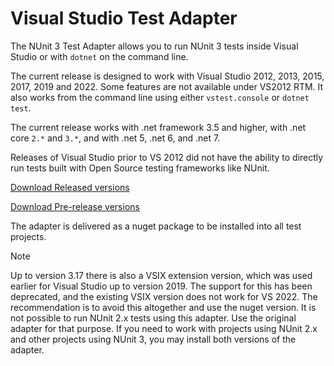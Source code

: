 # Visual Studio Test Adapter

The NUnit 3 Test Adapter allows you to run NUnit 3 tests inside Visual Studio or with `dotnet` on the command line.

The current release is designed to work with Visual Studio 2012, 2013, 2015, 2017, 2019 and 2022. Some features are not available under VS2012 RTM. It also works from the command line using either `vstest.console` or `dotnet test`.

The current release works with .net framework 3.5 and higher, with .net core `2.*` and `3.*`, and with .net 5, .net 6, and .net 7.

Releases of Visual Studio prior to VS 2012 did not have the ability to directly run tests built with Open Source testing frameworks like NUnit.

[Download Released versions](https://www.nuget.org/packages/NUnit3TestAdapter/)

[Download Pre-release versions](https://www.myget.org/feed/nunit/package/nuget/NUnit3TestAdapter)

The adapter is delivered as a nuget package to be installed into all test projects.  

> [!NOTE]
> Up to version 3.17 there is also a VSIX extension version, which was used earlier for Visual Studio up to version 2019. The support for this has been deprecated, and the existing VSIX version does not work for VS 2022. The recommendation is to avoid this altogether and use the nuget version.
> It is not possible to run NUnit 2.x tests using this adapter. Use the original adapter for that purpose. If you need to work with projects using NUnit 2.x and other projects using NUnit 3, you may install both versions of the adapter.
